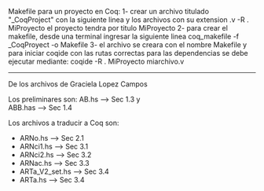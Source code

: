 Makefile para un proyecto en Coq:
1- crear un archivo titulado "\_CoqProject" con la siguiente linea y los archivos con su extension .v
   -R . MiProyecto
   el proyecto tendra por titulo MiProyecto
2- para crear el makefile, desde una terminal ingresar la siguiente linea
   coq_makefile -f \_CoqProyect -o Makefile
3- el archivo se creara con el nombre Makefile y
   para iniciar coqide con las rutas correctas para las dependencias 
   se debe ejecutar mediante: 
   coqide -R . MiProyecto miarchivo.v 
   
-----------------------------------
De los archivos de Graciela Lopez Campos 

Los preliminares son: 
AB.hs --> Sec 1.3   y   
ABB.has --> Sec 1.4

Los archivos a traducir a Coq son:
+ ARNo.hs --> Sec 2.1
+ ARNci1.hs --> Sec 3.1
+ ARNci2.hs --> Sec 3.2
+ ARNac.hs --> Sec 3.3
+ ARTa_V2_set.hs --> Sec 3.4
+ ARTa.hs --> Sec 3.4
